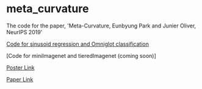 # meta_curvature
The code for the paper, 'Meta-Curvature, Eunbyung Park and Junier Oliver, NeurIPS 2019'

[Code for sinusoid regression and Omniglot classification](https://github.com/silverbottlep/maml)

[Code for miniImagenet and tieredImagenet (coming soon)]

[Poster Link](poster/poster.pdf)

[Paper Link](https://arxiv.org/abs/1902.03356)
